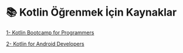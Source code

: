 # 📚 Kotlin Öğrenmek İçin Kaynaklar

[1- Kotlin Bootcamp for Programmers](https://www.udacity.com/course/kotlin-for-android-developers--ud888)

[2- Kotlin for Android Developers](https://www.udacity.com/course/kotlin-for-android-developers--ud888)

